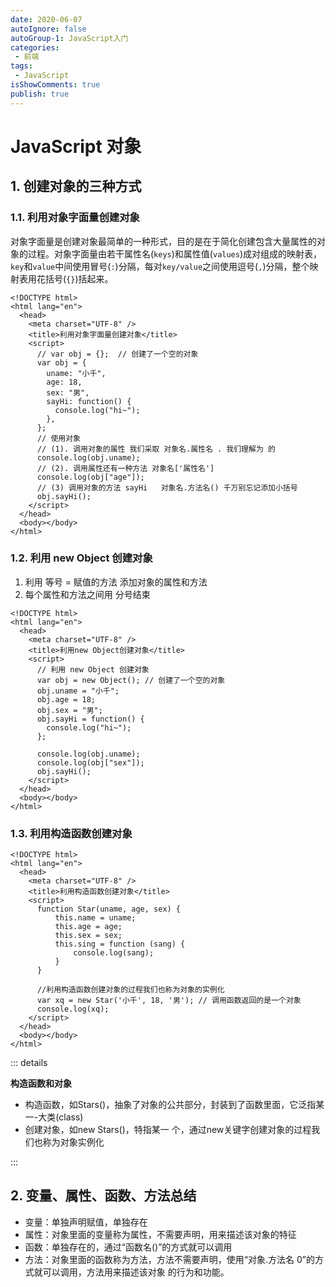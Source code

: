 ```yaml
---
date: 2020-06-07
autoIgnore: false
autoGroup-1: JavaScript入门
categories:
 - 前端
tags:
 - JavaScript 
isShowComments: true
publish: true
---
```


# JavaScript 对象

## 1. 创建对象的三种方式

### 1.1. 利用对象字面量创建对象

对象字面量是创建对象最简单的一种形式，目的是在于简化创建包含大量属性的对象的过程。对象字面量由若干属性名(`keys`)和属性值(`values`)成对组成的映射表，`key`和`value`中间使用冒号(`:`)分隔，每对`key/value`之间使用逗号(`,`)分隔，整个映射表用花括号(`{}`)括起来。

```html{6-16}
<!DOCTYPE html>
<html lang="en">
  <head>
    <meta charset="UTF-8" />
    <title>利用对象字面量创建对象</title>
    <script>
      // var obj = {};  // 创建了一个空的对象
      var obj = {
        uname: "小千",
        age: 18,
        sex: "男",
        sayHi: function() {
          console.log("hi~");
        },
      };
      // 使用对象
      // (1). 调用对象的属性 我们采取 对象名.属性名 . 我们理解为 的
      console.log(obj.uname);
      // (2). 调用属性还有一种方法 对象名['属性名']
      console.log(obj["age"]);
      // (3) 调用对象的方法 sayHi   对象名.方法名() 千万别忘记添加小括号
      obj.sayHi();
    </script>
  </head>
  <body></body>
</html>
```

### 1.2. 利用 new Object 创建对象

1. 利用 等号 = 赋值的方法 添加对象的属性和方法
2. 每个属性和方法之间用 分号结束

```html{6-15}
<!DOCTYPE html>
<html lang="en">
  <head>
    <meta charset="UTF-8" />
    <title>利用new Object创建对象</title>
    <script>
      // 利用 new Object 创建对象
      var obj = new Object(); // 创建了一个空的对象
      obj.uname = "小千";
      obj.age = 18;
      obj.sex = "男";
      obj.sayHi = function() {
        console.log("hi~");
      };

      console.log(obj.uname);
      console.log(obj["sex"]);
      obj.sayHi();
    </script>
  </head>
  <body></body>
</html>
```

### 1.3. 利用构造函数创建对象

```html{6-18}
<!DOCTYPE html>
<html lang="en">
  <head>
    <meta charset="UTF-8" />
    <title>利用构造函数创建对象</title>
    <script>
      function Star(uname, age, sex) {
          this.name = uname;
          this.age = age;
          this.sex = sex;
          this.sing = function (sang) {
              console.log(sang);
          }
      }

      //利用构造函数创建对象的过程我们也称为对象的实例化
      var xq = new Star('小千', 18, '男'); // 调用函数返回的是一个对象
      console.log(xq);
    </script>
  </head>
  <body></body>
</html>
```

::: details

**构造函数和对象**

- 构造函数，如Stars()，抽象了对象的公共部分，封装到了函数里面，它泛指某一-大类(class)
- 创建对象，如new Stars()，特指某一 个，通过new关键字创建对象的过程我们也称为对象实例化

:::

## 2. 变量、属性、函数、方法总结

- 变量：单独声明赋值，单独存在
- 属性：对象里面的变量称为属性，不需要声明，用来描述该对象的特征
- 函数：单独存在的，通过“函数名()”的方式就可以调用
- 方法：对象里面的函数称为方法，方法不需要声明，使用“对象.方法名 0”的方式就可以调用，方法用来描述该对象
  的行为和功能。
